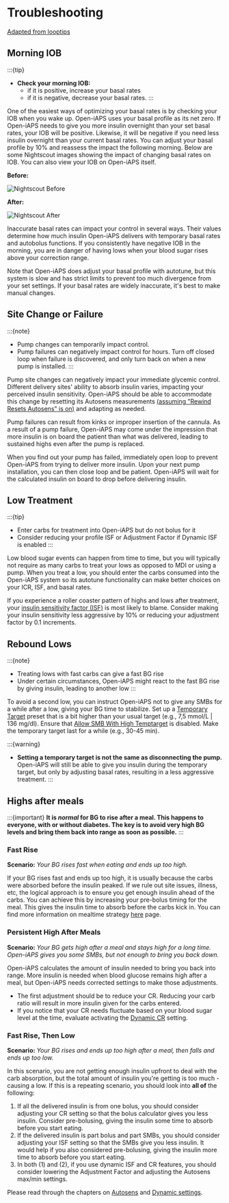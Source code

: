 # Troubleshooting
[Adapted from looptips](https://loopkit.github.io/looptips/how-to/think-like-loop/)

## Morning IOB

:::{tip}
  - **Check your morning IOB:**
    - if it is positive, increase your basal rates
    - if it is negative, decrease your basal rates.
:::

One of the easiest ways of optimizing your basal rates is by checking your IOB when you wake up. Open-iAPS uses your basal profile as its net zero. If Open-iAPS needs to give you more insulin overnight than your set basal rates, your IOB will be positive. Likewise, it will be negative if you need less insulin overnight than your current basal rates. You can adjust your basal profile by 10% and reassess the impact the following morning. Below are some Nightscout images showing the impact of changing basal rates on IOB. You can also view your IOB on Open-iAPS itself.

**Before:**

![Nightscout Before](https://github.com/nightscout/Open-iAPS-docs/assets/31315442/1e0e2488-3f10-43d0-8eeb-66632bb26bfa)

**After:**

![Nightscout After](https://github.com/nightscout/Open-iAPS-docs/assets/31315442/532244a0-2ec8-443a-8c4e-a7e0a0fc0887)

Inaccurate basal rates can impact your control in several ways. Their values determine how much insulin Open-iAPS delivers with temporary basal rates and autobolus functions. If you consistently have negative IOB in the morning, you are in danger of having lows when your blood sugar rises above your correction range.

Note that Open-iAPS does adjust your basal profile with autotune, but this system is slow and has strict limits to prevent too much divergence from your set settings. If your basal rates are widely inaccurate, it's best to make manual changes. 

## Site Change or Failure

:::{note}
  - Pump changes can temporarily impact control. 
  - Pump failures can negatively impact control for hours. Turn off closed loop when failure is discovered, and only turn back on when a new pump is installed.
:::

Pump site changes can negatively impact your immediate glycemic control. Different delivery sites' ability to absorb insulin varies, impacting your perceived insulin sensitivity. Open-iAPS should be able to accommodate this change by resetting its Autosens measurements [(assuming "Rewind Resets Autosens" is on)](../settings/configuration/preferences/othersettings.md) and adapting as needed.

Pump failures can result from kinks or improper insertion of the cannula. As a result of a pump failure, Open-iAPS may come under the impression that more insulin is on board the patient than what was delivered, leading to sustained highs even after the pump is replaced. 

When you find out your pump has failed, immediately open loop to prevent Open-iAPS from trying to deliver more insulin. Upon your next pump installation, you can then close loop and be patient. Open-iAPS will wait for the calculated insulin on board to drop before delivering insulin.

## Low Treatment

:::{tip}
  - Enter carbs for treatment into Open-iAPS but do not bolus for it
  - Consider reducing your profile ISF or Adjustment Factor if Dynamic ISF is enabled
:::

Low blood sugar events can happen from time to time, but you will typically not require as many carbs to treat your lows as opposed to MDI or using a pump. When you treat a low, you should enter the carbs consumed into the Open-iAPS system so its autotune functionality can make better choices on your ICR, ISF, and basal rates.

If you experience a roller coaster pattern of highs and lows after treatment, your [insulin sensitivity factor (ISF)](../settings/configuration/insulinsensitivities.md) is most likely to blame. Consider making your insulin sensitivity less aggressive by 10% or reducing your adjustment factor by 0.1 increments. 

## Rebound Lows

:::{note}
 - Treating lows with fast carbs can give a fast BG rise
 - Under certain circumstances, Open-iAPS might react to the fast BG rise by giving insulin, leading to another low
:::

To avoid a second low, you can instruct Open-iAPS not to give any SMBs for a while after a low, giving your BG time to stabilize. Set up a [Temporary Target](./temptarget.md) preset that is a bit higher than your usual target (e.g., 7,5 mmol/L | 136 mg/dl). Ensure that [Allow SMB With High Temptarget](../settings/configuration/preferences/smbsettings.md) is disabled. Make the temporary target last for a while (e.g., 30-45 min).

:::{warning}
 - **Setting a temporary target is not the same as disconnecting the pump.** Open-iAPS will still be able to give you insulin during the temporary target, but only by adjusting basal rates, resulting in a less aggressive treatment.
:::

## Highs after meals

:::{important}
**It is _normal_ for BG to rise after a meal. This happens to everyone, with or without diabetes. The key is to avoid very high BG levels and bring them back into range as soon as possible.**
:::

### Fast Rise

**Scenario:** _Your BG rises fast when eating and ends up too high._

If your BG rises fast and ends up too high, it is usually because the carbs were absorbed before the insulin peaked. If we rule out site issues, illness, etc, the logical approach is to ensure you get enough insulin ahead of the carbs. You can achieve this by increasing your pre-bolus timing for the meal. This gives the insulin time to absorb before the carbs kick in. You can find more information on mealtime strategy [here](../Configuration/transition-qa.md#what-s-all-that-talk-about-changing-the-way-i-think) page.

### Persistent High After Meals

**Scenario:** _Your BG gets high after a meal and stays high for a long time. Open-iAPS gives you some SMBs, but not enough to bring you back down._

Open-iAPS calculates the amount of insulin needed to bring you back into range. More insulin is needed when blood glucose remains high after a meal, but Open-iAPS needs corrected settings to make those adjustments. 

- The first adjustment should be to reduce your CR. Reducing your carb ratio will result in more insulin given for the carbs entered.
- If you notice that your CR needs fluctuate based on your blood sugar level at the time, evaluate activating the [Dynamic CR](https://github.com/nightscout/Open-iAPS-docs/blob/Operate-Folder-Updates/docs/EN/settings/configuration/preferences/dynamicsettings.md#enable-dynamic-cr) setting. 

### Fast Rise, Then Low

**Scenario:** _Your BG rises and ends up too high after a meal, then falls and ends up too low._

In this scenario, you are not getting enough insulin upfront to deal with the carb absorption, but the total amount of insulin you're getting is too much - causing a low. If this is a repeating scenario, you should look into <b>all of</b> the following:

1. If all the delivered insulin is from one bolus, you should consider adjusting your CR setting so that the bolus calculator gives you less insulin. Consider pre-bolusing, giving the insulin some time to absorb before you start eating.
2. If the delivered insulin is part bolus and part SMBs, you should consider adjusting your ISF setting so that the SMBs give you less insulin. It would help if you also considered pre-bolusing, giving the insulin more time to absorb before you start eating.
3. In both (1) and (2), if you use dynamic ISF and CR features, you should consider lowering the Adjustment Factor and adjusting the Autosens max/min settings.

Please read through the chapters on [Autosens](../settings/configuration/concepts/autosens-dynamic.md) and [Dynamic settings](../settings/configuration/preferences/dynamicsettings.md).
